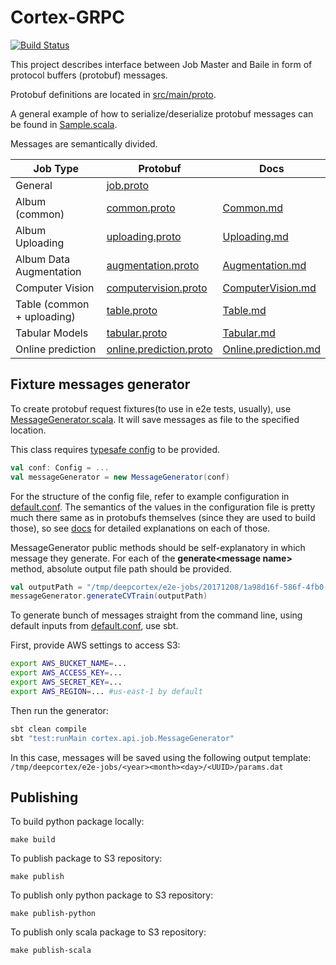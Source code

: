 Cortex-GRPC
======

[![Build Status](https://travis-ci.com/deepcortex/cortex-grpc.svg?token=dYQ8y9WVPQU8KZMpENtE&branch=master)](https://travis-ci.com/deepcortex/cortex-grpc)

This project describes interface between Job Master and Baile in form of protocol buffers (protobuf) messages.

Protobuf definitions are located in
[src/main/proto](src/main/proto).

A general example of how to serialize/deserialize protobuf messages can be found in
[Sample.scala](src/main/scala/cortex/api/job/Sample.scala).

Messages are semantically divided.

| Job Type | Protobuf | Docs |
|---|---|---|
| General | [job.proto](src/main/proto/cortex/api/job/job.proto) ||
| Album (common) | [common.proto](src/main/proto/cortex/api/job/album/common.proto) | [Common.md](docs/album/Common.md) |
| Album Uploading | [uploading.proto](src/main/proto/cortex/api/job/album/uploading.proto) | [Uploading.md](docs/album/Uploading.md) |
| Album Data Augmentation | [augmentation.proto](src/main/proto/cortex/api/job/album/augmentation.proto) | [Augmentation.md](docs/album/Augmentation.md) |
| Computer Vision | [computervision.proto](src/main/proto/cortex/api/job/computervision.proto) | [ComputerVision.md](docs/ComputerVision.md) |
| Table (common + uploading) | [table.proto](src/main/proto/cortex/api/job/table.proto) | [Table.md](docs/Table.md) |
| Tabular Models | [tabular.proto](src/main/proto/cortex/api/job/tabular.proto) | [Tabular.md](docs/Tabular.md) |
| Online prediction | [online.prediction.proto](src/main/proto/cortex/api/job/online.prediction.proto) | [Online.prediction.md](docs/Online.prediction.md) |

Fixture messages generator
------
To create protobuf request fixtures(to use in e2e tests, usually), use [MessageGenerator.scala](src/test/scala/cortex/api/job/MessageGenerator.scala).
It will save messages as file to the specified location.

This class requires [typesafe config](https://github.com/lightbend/config) to be provided.
```scala
val conf: Config = ...
val messageGenerator = new MessageGenerator(conf)
```

For the structure of the config file, refer to example configuration in [default.conf](src/test/resources/default.conf).
The semantics of the values in the configuration file is pretty much there same as in protobufs themselves
(since they are used to build those), so see [docs](docs) for detailed explanations on each of those.

MessageGenerator public methods should be self-explanatory in which message they generate.
For each of the **generate\<message name\>** method, absolute output file path should be provided.
```scala
val outputPath = "/tmp/deepcortex/e2e-jobs/20171208/1a98d16f-586f-4fb0-bd98-c0c79c436393/params.dat"
messageGenerator.generateCVTrain(outputPath)
```

To generate bunch of messages straight from the command line,
using default inputs from [default.conf](src/test/resources/default.conf), use sbt.

First, provide AWS settings to access S3:
```bash
export AWS_BUCKET_NAME=...
export AWS_ACCESS_KEY=...
export AWS_SECRET_KEY=...
export AWS_REGION=... #us-east-1 by default
```
Then run the generator:
```bash
sbt clean compile
sbt "test:runMain cortex.api.job.MessageGenerator"
```
In this case, messages will be saved using the following output template:
```/tmp/deepcortex/e2e-jobs/<year><month><day>/<UUID>/params.dat```


Publishing
------

To build python package locally:
```
make build
```

To publish package to S3 repository:

```
make publish
```

To publish only python package to S3 repository:

```
make publish-python
```

To publish only scala package to S3 repository:

```
make publish-scala
```
